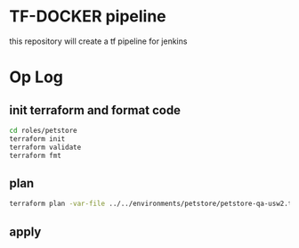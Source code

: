 # TF-DOCKER pipeline

this repository will create a tf pipeline for jenkins


# Op Log

## init terraform and format code

```bash
cd roles/petstore
terraform init
terraform validate
terraform fmt
```

## plan
```bash
terraform plan -var-file ../../environments/petstore/petstore-qa-usw2.tfvars -target module.psdns -detailed-exitcode
```

## apply